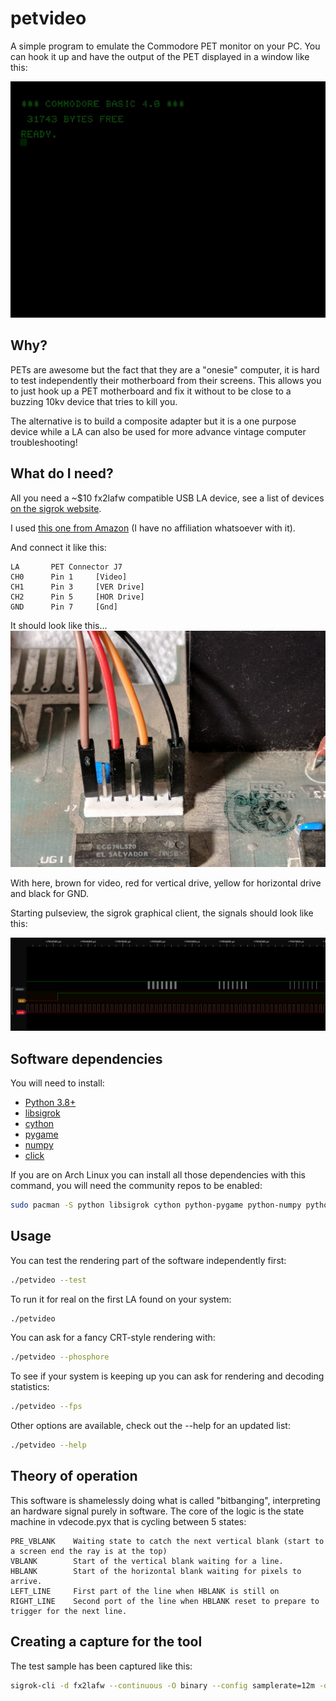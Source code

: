 # petvideo
A simple program to emulate the Commodore PET monitor on your PC.
You can hook it up and have the output of the PET displayed in a window like this:

![](assets/petvideo.gif)

## Why?

PETs are awesome but the fact that they are a "onesie" computer, it is hard to test independently their 
motherboard from their screens. This allows you to just hook up a PET motherboard and fix it without to be close to a buzzing 10kv device that tries to kill you.

The alternative is to build a composite adapter but it is a one purpose device while a LA can also be used for more advance vintage computer troubleshooting!

## What do I need?

All you need a ~$10 fx2lafw compatible USB LA device, see a list of devices [on the sigrok website](https://sigrok.org/wiki/Fx2lafw).

I used [this one from Amazon](https://www.amazon.com/gp/product/B077LSG5P2/ref=ppx_yo_dt_b_asin_title_o02_s00?ie=UTF8&psc=1) (I have no affiliation whatsoever with it).

And connect it like this:

```
LA       PET Connector J7
CH0      Pin 1     [Video]
CH1      Pin 3     [VER Drive]
CH2      Pin 5     [HOR Drive] 
GND      Pin 7     [Gnd]
```

It should look like this...
![](assets/connections.jpg)

With here, brown for video, red for vertical drive, yellow for horizontal drive and black for GND.

Starting pulseview, the sigrok graphical client, the signals should look like this:

![](assets/pulseview.png)

## Software dependencies

You will need to install:
- [Python 3.8+](https://www.python.org/)
- [libsigrok](https://sigrok.org/wiki/Libsigrok)
- [cython](https://pypi.org/project/Cython/) 
- [pygame](https://pypi.org/project/pygame/)
- [numpy](https://pypi.org/project/numpy/)
- [click](https://pypi.org/project/click/)

If you are on Arch Linux you can install all those dependencies with this command, you will need the community repos to be enabled:
```bash
sudo pacman -S python libsigrok cython python-pygame python-numpy python-click
```

## Usage

You can test the rendering part of the software independently first:
```bash
./petvideo --test
```

To run it for real on the first LA found on your system:
```bash
./petvideo
```

You can ask for a fancy CRT-style rendering with:
```bash
./petvideo --phosphore
```

To see if your system is keeping up you can ask for rendering and decoding statistics:
```bash
./petvideo --fps
```

Other options are available, check out the --help for an updated list:
```bash
./petvideo --help
```


## Theory of operation
This software is shamelessly doing what is called "bitbanging", interpreting an hardware signal purely in software.
The core of the logic is the state machine in vdecode.pyx that is cycling between 5 states:

```
PRE_VBLANK    Waiting state to catch the next vertical blank (start to a screen end the ray is at the top) 
VBLANK        Start of the vertical blank waiting for a line. 
HBLANK        Start of the horizontal blank waiting for pixels to arrive. 
LEFT_LINE     First part of the line when HBLANK is still on
RIGHT_LINE    Second port of the line when HBLANK reset to prepare to trigger for the next line.
```

## Creating a capture for the tool
The test sample has been captured like this:
```bash
sigrok-cli -d fx2lafw --continuous -O binary --config samplerate=12m -o test/raw-vid-ver-hor-x-x-x-x-x.raw
```
